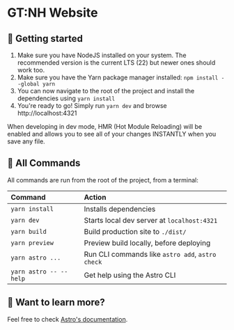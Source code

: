 # GT:NH Website

## 🚀 Getting started

1. Make sure you have NodeJS installed on your system. The recommended version is the current LTS (22) but newer ones should work too.
2. Make sure you have the Yarn package manager installed: `npm install --global yarn`
3. You can now navigate to the root of the project and install the dependencies using `yarn install`
4. You're ready to go! Simply run `yarn dev` and browse http://localhost:4321

When developing in dev mode, HMR (Hot Module Reloading) will be enabled and allows you to see all of your changes INSTANTLY when you save any file.

## 🧞 All Commands

All commands are run from the root of the project, from a terminal:

| Command                | Action                                           |
| :--------------------- | :----------------------------------------------- |
| `yarn install`         | Installs dependencies                            |
| `yarn dev`             | Starts local dev server at `localhost:4321`      |
| `yarn build`           | Build production site to `./dist/`               |
| `yarn preview`         | Preview build locally, before deploying          |
| `yarn astro ...`       | Run CLI commands like `astro add`, `astro check` |
| `yarn astro -- --help` | Get help using the Astro CLI                     |

## 👀 Want to learn more?

Feel free to check [Astro's documentation](https://docs.astro.build).
